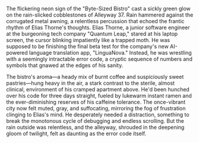 The flickering neon sign of the "Byte-Sized Bistro" cast a sickly green glow on the rain-slicked cobblestones of Alleyway 37.  Rain hammered against the corrugated metal awning, a relentless percussion that echoed the frantic rhythm of Elias Thorne's thoughts. Elias Thorne, a junior software engineer at the burgeoning tech company "Quantum Leap," stared at his laptop screen, the cursor blinking impatiently like a trapped moth.  He was supposed to be finishing the final beta test for the company's new AI-powered language translation app, "LinguaNova."  Instead, he was wrestling with a seemingly intractable error code, a cryptic sequence of numbers and symbols that gnawed at the edges of his sanity.

The bistro's aroma—a heady mix of burnt coffee and suspiciously sweet pastries—hung heavy in the air, a stark contrast to the sterile, almost clinical, environment of his cramped apartment above.  He'd been hunched over his code for three days straight, fueled by lukewarm instant ramen and the ever-diminishing reserves of his caffeine tolerance.  The once-vibrant city now felt muted, gray, and suffocating, mirroring the fog of frustration clinging to Elias's mind.  He desperately needed a distraction, something to break the monotonous cycle of debugging and endless scrolling.  But the rain outside was relentless, and the alleyway, shrouded in the deepening gloom of twilight, felt as daunting as the error code itself.
